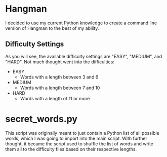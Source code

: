 # Hangman
I decided to use my current Python knowledge to create a command line version of Hangman to the best of my ability.
## Difficulty Settings
As you will see, the available difficulty settings are "EASY", "MEDIUM", and "HARD". Not much thought went into the difficulties:
* EASY
    * Words with a length between 3 and 6
* MEDIUM
    * Words with a length between 7 and 10
* HARD
    * Words with a length of 11 or more
# secret_words.py
This script was originally meant to just contain a Python list of all possible words, which I was going to import into the main script. With further thought, it became the script used to shuffle the list of words and write them all to the difficulty files based on their respective lengths.